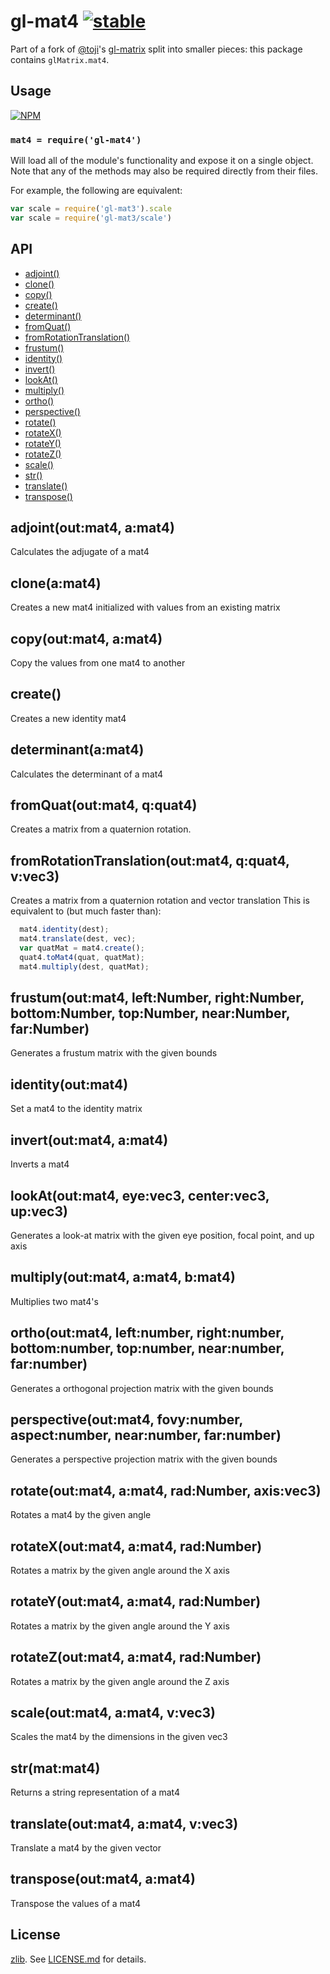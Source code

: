 # gl-mat4 [![stable](http://badges.github.io/stability-badges/dist/stable.svg)](http://github.com/badges/stability-badges)

Part of a fork of [@toji](http://github.com/toji)'s
[gl-matrix](http://github.com/toji/gl-matrix) split into smaller pieces: this
package contains `glMatrix.mat4`.

## Usage

[![NPM](https://nodei.co/npm/gl-mat4.png)](https://nodei.co/npm/gl-mat4/)

### `mat4 = require('gl-mat4')`

Will load all of the module's functionality and expose it on a single
object. Note that any of the methods may also be required directly
from their files.

For example, the following are equivalent:

``` javascript
var scale = require('gl-mat3').scale
var scale = require('gl-mat3/scale')
```

## API

  - [adjoint()](#adjointoutmat4amat4)
  - [clone()](#cloneamat4)
  - [copy()](#copyoutmat4amat4)
  - [create()](#create)
  - [determinant()](#determinantamat4)
  - [fromQuat()](#fromquatoutmat4qquat4)
  - [fromRotationTranslation()](#fromrotationtranslationoutmat4qquat4vvec3)
  - [frustum()](#frustumoutmat4leftnumberrightnumberbottomnumbertopnumbernearnumberfarnumber)
  - [identity()](#identityoutmat4)
  - [invert()](#invertoutmat4amat4)
  - [lookAt()](#lookatoutmat4eyevec3centervec3upvec3)
  - [multiply()](#multiplyoutmat4amat4bmat4)
  - [ortho()](#orthooutmat4leftnumberrightnumberbottomnumbertopnumbernearnumberfarnumber)
  - [perspective()](#perspectiveoutmat4fovynumberaspectnumbernearnumberfarnumber)
  - [rotate()](#rotateoutmat4amat4radnumberaxisvec3)
  - [rotateX()](#rotatexoutmat4amat4radnumber)
  - [rotateY()](#rotateyoutmat4amat4radnumber)
  - [rotateZ()](#rotatezoutmat4amat4radnumber)
  - [scale()](#scaleoutmat4amat4vvec3)
  - [str()](#strmatmat4)
  - [translate()](#translateoutmat4amat4vvec3)
  - [transpose()](#transposeoutmat4amat4)

## adjoint(out:mat4, a:mat4)

  Calculates the adjugate of a mat4

## clone(a:mat4)

  Creates a new mat4 initialized with values from an existing matrix

## copy(out:mat4, a:mat4)

  Copy the values from one mat4 to another

## create()

  Creates a new identity mat4

## determinant(a:mat4)

  Calculates the determinant of a mat4

## fromQuat(out:mat4, q:quat4)

  Creates a matrix from a quaternion rotation.

## fromRotationTranslation(out:mat4, q:quat4, v:vec3)

  Creates a matrix from a quaternion rotation and vector translation
  This is equivalent to (but much faster than):
  
```js
  mat4.identity(dest);
  mat4.translate(dest, vec);
  var quatMat = mat4.create();
  quat4.toMat4(quat, quatMat);
  mat4.multiply(dest, quatMat);
```

## frustum(out:mat4, left:Number, right:Number, bottom:Number, top:Number, near:Number, far:Number)

  Generates a frustum matrix with the given bounds

## identity(out:mat4)

  Set a mat4 to the identity matrix

## invert(out:mat4, a:mat4)

  Inverts a mat4

## lookAt(out:mat4, eye:vec3, center:vec3, up:vec3)

  Generates a look-at matrix with the given eye position, focal point, and up axis

## multiply(out:mat4, a:mat4, b:mat4)

  Multiplies two mat4's

## ortho(out:mat4, left:number, right:number, bottom:number, top:number, near:number, far:number)

  Generates a orthogonal projection matrix with the given bounds

## perspective(out:mat4, fovy:number, aspect:number, near:number, far:number)

  Generates a perspective projection matrix with the given bounds

## rotate(out:mat4, a:mat4, rad:Number, axis:vec3)

  Rotates a mat4 by the given angle

## rotateX(out:mat4, a:mat4, rad:Number)

  Rotates a matrix by the given angle around the X axis

## rotateY(out:mat4, a:mat4, rad:Number)

  Rotates a matrix by the given angle around the Y axis

## rotateZ(out:mat4, a:mat4, rad:Number)

  Rotates a matrix by the given angle around the Z axis

## scale(out:mat4, a:mat4, v:vec3)

  Scales the mat4 by the dimensions in the given vec3

## str(mat:mat4)

  Returns a string representation of a mat4

## translate(out:mat4, a:mat4, v:vec3)

  Translate a mat4 by the given vector

## transpose(out:mat4, a:mat4)

  Transpose the values of a mat4

## License

[zlib](http://en.wikipedia.org/wiki/Zlib_License). See [LICENSE.md](https://github.com/stackgl/gl-mat4/blob/master/LICENSE.md) for details.